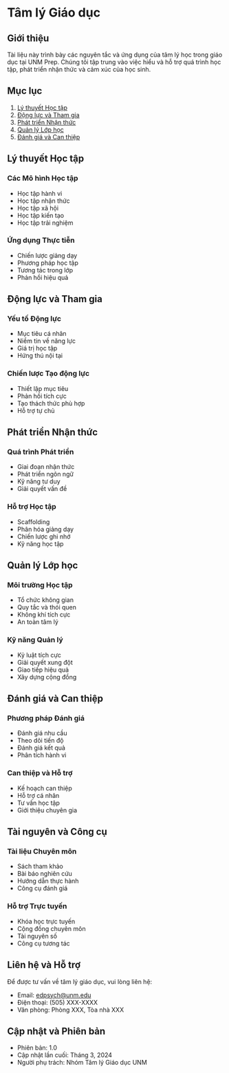 # Tâm lý Giáo dục

## Giới thiệu
Tài liệu này trình bày các nguyên tắc và ứng dụng của tâm lý học trong giáo dục tại UNM Prep. Chúng tôi tập trung vào việc hiểu và hỗ trợ quá trình học tập, phát triển nhận thức và cảm xúc của học sinh.

## Mục lục
1. [Lý thuyết Học tập](#lý-thuyết-học-tập)
2. [Động lực và Tham gia](#động-lực-và-tham-gia)
3. [Phát triển Nhận thức](#phát-triển-nhận-thức)
4. [Quản lý Lớp học](#quản-lý-lớp-học)
5. [Đánh giá và Can thiệp](#đánh-giá-và-can-thiệp)

## Lý thuyết Học tập
### Các Mô hình Học tập
- Học tập hành vi
- Học tập nhận thức
- Học tập xã hội
- Học tập kiến tạo
- Học tập trải nghiệm

### Ứng dụng Thực tiễn
- Chiến lược giảng dạy
- Phương pháp học tập
- Tương tác trong lớp
- Phản hồi hiệu quả

## Động lực và Tham gia
### Yếu tố Động lực
- Mục tiêu cá nhân
- Niềm tin về năng lực
- Giá trị học tập
- Hứng thú nội tại

### Chiến lược Tạo động lực
- Thiết lập mục tiêu
- Phản hồi tích cực
- Tạo thách thức phù hợp
- Hỗ trợ tự chủ

## Phát triển Nhận thức
### Quá trình Phát triển
- Giai đoạn nhận thức
- Phát triển ngôn ngữ
- Kỹ năng tư duy
- Giải quyết vấn đề

### Hỗ trợ Học tập
- Scaffolding
- Phân hóa giảng dạy
- Chiến lược ghi nhớ
- Kỹ năng học tập

## Quản lý Lớp học
### Môi trường Học tập
- Tổ chức không gian
- Quy tắc và thói quen
- Không khí tích cực
- An toàn tâm lý

### Kỹ năng Quản lý
- Kỷ luật tích cực
- Giải quyết xung đột
- Giao tiếp hiệu quả
- Xây dựng cộng đồng

## Đánh giá và Can thiệp
### Phương pháp Đánh giá
- Đánh giá nhu cầu
- Theo dõi tiến độ
- Đánh giá kết quả
- Phân tích hành vi

### Can thiệp và Hỗ trợ
- Kế hoạch can thiệp
- Hỗ trợ cá nhân
- Tư vấn học tập
- Giới thiệu chuyên gia

## Tài nguyên và Công cụ
### Tài liệu Chuyên môn
- Sách tham khảo
- Bài báo nghiên cứu
- Hướng dẫn thực hành
- Công cụ đánh giá

### Hỗ trợ Trực tuyến
- Khóa học trực tuyến
- Cộng đồng chuyên môn
- Tài nguyên số
- Công cụ tương tác

## Liên hệ và Hỗ trợ
Để được tư vấn về tâm lý giáo dục, vui lòng liên hệ:
- Email: edpsych@unm.edu
- Điện thoại: (505) XXX-XXXX
- Văn phòng: Phòng XXX, Tòa nhà XXX

## Cập nhật và Phiên bản
- Phiên bản: 1.0
- Cập nhật lần cuối: Tháng 3, 2024
- Người phụ trách: Nhóm Tâm lý Giáo dục UNM 